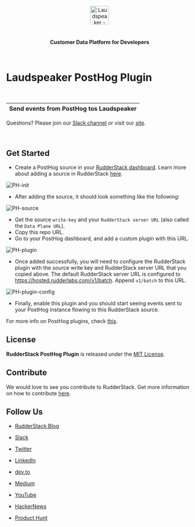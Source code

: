 <p align="center"><a  href="https://laudspeaker.com/"><img  src="https://user-images.githubusercontent.com/59817155/126267034-ae9870b7-9137-4f45-be65-d621b055a972.png"  alt="Laudspeaker - Open Source Customer Messaging Workflows"  height="50"/></a></p>

<h1 align="center"></h1>

<p align="center"><b>Customer Data Platform for Developers</b></p>

<br/>

  

#  Laudspeaker PostHog Plugin
<br>

  | **Send events from PostHog tos Laudspeaker** |
| :------------------------------------------------------------------------------------------------------------------------------------------------------------------------------------------------------------------------------------- |

  

Questions? Please join our [Slack channel](https://laudspeakerusers.slack.com/ssb/redirect) or visit our [site]([https://www.producthunt.com/posts/rudderstack](https://laudspeaker.com/)).

<br>

  
## Get Started

 -  Create a PostHog source in your [RudderStack dashboard](https://app.rudderstack.com/). Learn more about adding a source in RudderStack [here](https://docs.rudderstack.com/get-started/adding-source-and-destination-rudderstack).
   
 ![PH-init](https://github.com/rudderlabs/rudderstack-posthog-plugin/blob/master/images/PH-init.png)

 - After adding the source, it should look something like the following:

 ![PH-source](https://user-images.githubusercontent.com/59817155/109136455-2416f100-777e-11eb-83db-342bee7f119b.png)

 - Get the source `write-key` and your `RudderStack server URL` (also called the `Data Plane URL`).
 - Copy this repo URL.
 - Go to your PostHog dashboard, and add a custom plugin with this URL.

  ![PH-plugin](https://github.com/rudderlabs/rudderstack-posthog-plugin/blob/master/images/Screenshot%202021-02-22%20at%207.49.50%20PM.png)
  
 - Once added successfully, you will need to configure the RudderStack plugin with the source write key and RudderStack server URL that you copied above. The default RudderStack server URL is configured to https://hosted.rudderlabs.com/v1/batch. Append `v1/batch` to this URL.

 ![PH-plugin-config](https://github.com/rudderlabs/rudderstack-posthog-plugin/blob/master/images/Screenshot%202021-02-22%20at%207.50.55%20PM.png)

 - Finally, enable this plugin and you should start seeing events sent to your PostHog instance flowing to this RudderStack source.

  For more info on PostHog plugins, check [this](https://posthog.com/docs/plugins/overview).

## License

**RudderStack PostHog Plugin** is released under the [MIT License][mit_license].

## Contribute 

We would love to see you contribute to RudderStack. Get more information on how to contribute [here](CONTRIBUTING.md).

## Follow Us

-  [RudderStack Blog][rudderstack-blog]

-  [Slack][slack]

-  [Twitter][twitter]

-  [LinkedIn][linkedin]

-  [dev.to][devto]

-  [Medium][medium]

-  [YouTube][youtube]

-  [HackerNews][hackernews]

-  [Product Hunt][producthunt]

[slack]: https://resources.rudderstack.com/join-rudderstack-slack
[twitter]: https://twitter.com/rudderstack
[linkedin]: https://www.linkedin.com/company/rudderlabs/
[devto]: https://dev.to/rudderstack
[medium]: https://rudderstack.medium.com/
[youtube]: https://www.youtube.com/channel/UCgV-B77bV_-LOmKYHw8jvBw
[rudderstack-blog]: https://rudderstack.com/blog/
[hackernews]: https://news.ycombinator.com/item?id=21081756
[producthunt]: https://www.producthunt.com/posts/rudderstack
[agplv3_license]: https://www.gnu.org/licenses/agpl-3.0-standalone.html
[sspl_license]: https://www.mongodb.com/licensing/server-side-public-license
[mit_license]: https://opensource.org/licenses/MIT
[config-generator]: https://github.com/rudderlabs/config-generator
[config-generator-section]: https://github.com/rudderlabs/rudder-server/blob/master/README.md#rudderstack-config-generator
[rudder-logo]: https://repository-images.githubusercontent.com/197743848/b352c900-dbc8-11e9-9d45-4deb9274101f

